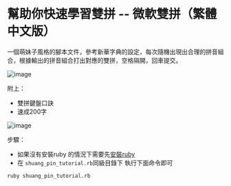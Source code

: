 
# 幫助你快速學習雙拼 -- 微軟雙拼（繁體中文版）

一個萌妹子風格的腳本文件，參考新華字典的設定，每次隨機出現出合理的拼音組合，根據輸出的拼音組合打出對應的雙拼，空格隔開，回車提交。

![image](https://github.com/jsdnhk/shuang_pin_tutorial/blob/master/img1.png)

附上：
+ 雙拼鍵盤口訣
+ 速成200字

![image](https://github.com/jsdnhk/shuang_pin_tutorial/blob/master/shuang_pin_keyboard.png)

步驟：

- 如果沒有安裝ruby 的情況下需要先[安裝ruby](https://ruby-china.org/wiki/install_ruby_guide)
- 在 `shuang_pin_tutorial.rb`同級目錄下 執行下面命令即可
````
ruby shuang_pin_tutorial.rb
````

